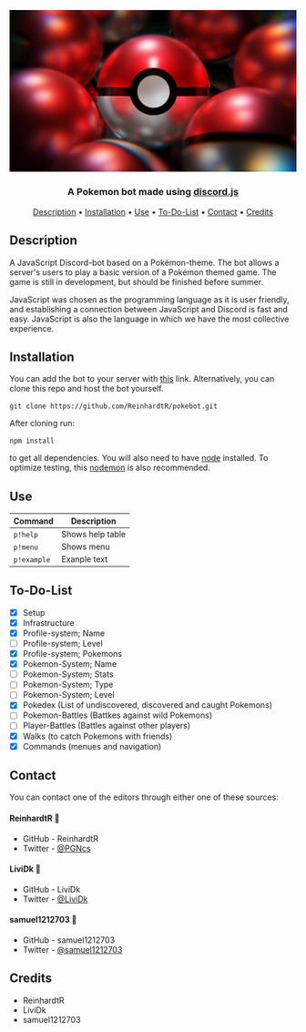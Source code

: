 ![alt text](https://github.com/ReinhardtR/pokebot/blob/89195bea06ae7e342ae24a8e427ddbed621ba191/images/PokemonHeaderImage.png?raw=true)

<h3 align=center>A Pokemon bot made using <a href=https://github.com/discordjs/discord.js>discord.js</a></h3>

<p align="center">
  <a href="#description">Description</a> •
  <a href="#installation">Installation</a> •
  <a href="#use">Use</a> •
  <a href="#to-do-list">To-Do-List</a> •
  <a href="#contact">Contact</a> •
  <a href="#credits">Credits</a>
</p>

## Description
A JavaScript Discord-bot based on a Pokémon-theme. The bot allows a server's users to play a basic version of a Pokémon themed game. The game is still in development, but should be finished before summer. 

JavaScript was chosen as the programming language as it is user friendly, and establishing a connection between JavaScript and Discord is fast and easy. JavaScript is also the language in which we have the most collective experience.

## Installation
You can add the bot to your server with [this](https://discord.com/api/oauth2/authorize?client_id=820940340239794176&permissions=0&scope=bot) link. Alternatively, you can clone this repo and host the bot yourself.
```
git clone https://github.com/ReinhardtR/pokebot.git
```
After cloning run:
```
npm install
```
to get all dependencies. You will also need to have [node](https://nodejs.org/en/) installed. To optimize testing, this [nodemon](https://www.npmjs.com/package/nodemon) is also recommended.

## Use
| Command | Description |
| --- | --- |
| `p!help` | Shows help table |
| `p!menu` | Shows menu |
| `p!example` | Exanple text |

## To-Do-List
- [x] Setup
- [x] Infrastructure
- [x] Profile-system; Name
- [ ] Profile-system; Level
- [x] Profile-system; Pokemons
- [x] Pokemon-System; Name
- [ ] Pokemon-System; Stats
- [ ] Pokemon-System; Type
- [ ] Pokemon-System; Level
- [x] Pokedex (List of undiscovered, discovered and caught Pokemons)
- [ ] Pokemon-Battles (Battkes against wild Pokemons)
- [ ] Player-Battles (Battles against other players)
- [x] Walks (to catch Pokemons with friends)
- [x] Commands (menues and navigation)

## Contact
You can contact one of the editors through either one of these sources:
#### ReinhardtR 🐧
* GitHub - ReinhardtR
* Twitter - [@PGNcs](https://twitter.com/PGNcs)
#### LiviDk 🐶
* GitHub - LiviDk 
* Twitter - [@LiviDk](https://twitter.com/LiviDk)
#### samuel1212703 🐒
* GitHub - samuel1212703
* Twitter - [@samuel1212703](https://twitter.com/samuel1212703)

## Credits
* ReinhardtR
* LiviDk
* samuel1212703
